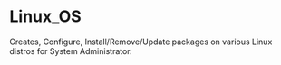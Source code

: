 # Linux_OS
Creates, Configure, Install/Remove/Update packages  on various Linux distros for System Administrator.
